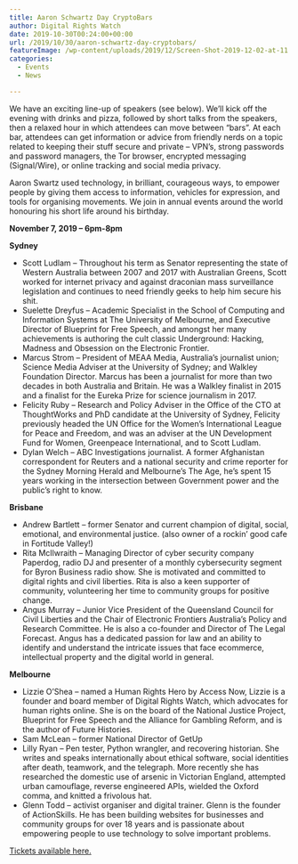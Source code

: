 ```yaml
---
title: Aaron Schwartz Day CryptoBars
author: Digital Rights Watch
date: 2019-10-30T00:24:00+00:00
url: /2019/10/30/aaron-schwartz-day-cryptobars/
featureImage: /wp-content/uploads/2019/12/Screen-Shot-2019-12-02-at-11.23.33-am.png
categories:
  - Events
  - News

---
```

We have an exciting line-up of speakers (see below). We&#8217;ll kick off the evening with drinks and pizza, followed by short talks from the speakers, then a relaxed hour in which attendees can move between “bars”. At each bar, attendees can get information or advice from friendly nerds on a topic related to keeping their stuff secure and private – VPN’s, strong passwords and password managers, the Tor browser, encrypted messaging (Signal/Wire), or online tracking and social media privacy.

Aaron Swartz used technology, in brilliant, courageous ways, to empower people by giving them access to information, vehicles for expression, and tools for organising movements. We join in annual events around the world honouring his short life around his birthday.

**November 7, 2019 &#8211; 6pm-8pm**

**Sydney**

  * Scott Ludlam – Throughout his term as Senator representing the state of Western Australia between 2007 and 2017 with Australian Greens, Scott worked for internet privacy and against draconian mass surveillance legislation and continues to need friendly geeks to help him secure his shit.
  * Suelette Dreyfus – Academic Specialist in the School of Computing and Information Systems at The University of Melbourne, and Executive Director of Blueprint for Free Speech, and amongst her many achievements is authoring the cult classic Underground: Hacking, Madness and Obsession on the Electronic Frontier.
  * Marcus Strom – President of MEAA Media, Australia’s journalist union; Science Media Adviser at the University of Sydney; and Walkley Foundation Director. Marcus has been a journalist for more than two decades in both Australia and Britain. He was a Walkley finalist in 2015 and a finalist for the Eureka Prize for science journalism in 2017. 
  * Felicity Ruby – Research and Policy Adviser in the Office of the CTO at ThoughtWorks and PhD candidate at the University of Sydney, Felicity previously headed the UN Office for the Women&#8217;s International League for Peace and Freedom, and was an adviser at the UN Development Fund for Women, Greenpeace International, and to Scott Ludlam.
  * Dylan Welch – ABC Investigations journalist. A former Afghanistan correspondent for Reuters and a national security and crime reporter for the Sydney Morning Herald and Melbourne&#8217;s The Age, he’s spent 15 years working in the intersection between Government power and the public’s right to know. 

**Brisbane** 

  * Andrew Bartlett – former Senator and current champion of digital, social, emotional, and environmental justice. (also owner of a rockin’ good cafe in Fortitude Valley!)
  * Rita McIlwraith – Managing Director of cyber security company Paperdog, radio DJ and presenter of a monthly cybersecurity segment for Byron Business radio show. She is motivated and committed to digital rights and civil liberties. Rita is also a keen supporter of community, volunteering her time to community groups for positive change. 
  * Angus Murray – Junior Vice President of the Queensland Council for Civil Liberties and the Chair of Electronic Frontiers Australia’s Policy and Research Committee. He is also a co-founder and Director of The Legal Forecast. Angus has a dedicated passion for law and an ability to identify and understand the intricate issues that face ecommerce, intellectual property and the digital world in general.

**Melbourne** 

  * Lizzie O&#8217;Shea – named a Human Rights Hero by Access Now, Lizzie is a founder and board member of Digital Rights Watch, which advocates for human rights online. She is on the board of the National Justice Project, Blueprint for Free Speech and the Alliance for Gambling Reform, and is the author of Future Histories.
  * Sam McLean – former National Director of GetUp 
  * Lilly Ryan – Pen tester, Python wrangler, and recovering historian. She writes and speaks internationally about ethical software, social identities after death, teamwork, and the telegraph. More recently she has researched the domestic use of arsenic in Victorian England, attempted urban camouflage, reverse engineered APIs, wielded the Oxford comma, and knitted a frivolous hat.
  * Glenn Todd – activist organiser and digital trainer. Glenn is the founder of ActionSkills. He has been building websites for businesses and community groups for over 18 years and is passionate about empowering people to use technology to solve important problems.

[Tickets available here.][1]

 [1]: https://pretix.eu/thoughtworks/ASDay2019/